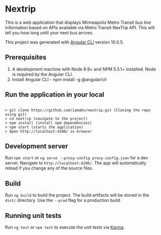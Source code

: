 # Nextrip

This is a web application that displays Minneapolis Metro Transit bus line information based on APIs available via Metro Transit NexTrip API. This will tell you how long until your next bus arrives.

This project was generated with [Angular CLI](https://github.com/angular/angular-cli) version 10.0.5.

## Prerequisites

1. A development machine with Node 8.9+ and  NPM 5.5.1+ installed. Node is required by the Angular CLI.
2. Install Angular CLI - npm install -g @angular/cli

## Run the application in your local

```

> git clone https://github.com/iamabv/nextrip.git (Cloning the repo using git)
> cd nextrip (navigate to the project)
> npm install (install npm dependencies)
> npm start (starts the application)
> Open http://localhost:4200/ in browser

```

## Development server

Run `npm start` or `ng serve --proxy-config proxy.config.json` for a dev server. Navigate to `http://localhost:4200/`. The app will automatically reload if you change any of the source files.

## Build

Run `ng build` to build the project. The build artifacts will be stored in the `dist/` directory. Use the `--prod` flag for a production build.

## Running unit tests

Run `ng test` or `npm test` to execute the unit tests via [Karma](https://karma-runner.github.io).
